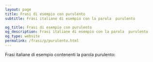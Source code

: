 ```yaml
---
layout: page
title: Frasi di esempio con purulento 
subtitle: Frasi italiane di esempio con la parola  purulento

og_title: Frasi di esempio con purulento 
og_description: Frasi italiane di esempio con la parola  purulento
og_type: website
permalink: /frasi/p/purulento.html
---
```


Frasi italiane di esempio contenenti la parola purulento:


